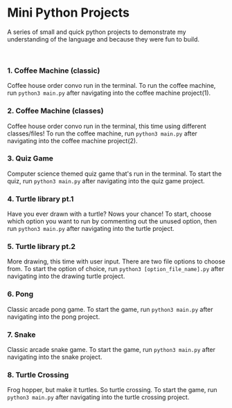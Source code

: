# Mini Python Projects
A series of small and quick python projects to demonstrate my understanding of the language and because they were fun to build.

<br>

### 1. Coffee Machine (classic)
Coffee house order convo run in the terminal. To run the coffee machine, run `python3 main.py` after navigating into the coffee machine project(1).

### 2. Coffee Machine (classes)
Coffee house order convo run in the terminal, this time using different classes/files! To run the coffee machine, run `python3 main.py` after navigating into the coffee machine project(2).

### 3. Quiz Game
Computer science themed quiz game that's run in the terminal. To start the quiz, run `python3 main.py` after navigating into the quiz game project.

### 4. Turtle library pt.1
Have you ever drawn with a turtle? Nows your chance! To start, choose which option you want to run by commenting out the unused option, then run `python3 main.py` after navigating into the turtle project.

### 5. Turtle library pt.2
More drawing, this time with user input. There are two file options to choose from. To start the option of choice, run `python3 [option_file_name].py` after navigating into the drawing turtle project.

### 6. Pong
Classic arcade pong game. To start the game, run `python3 main.py` after navigating into the pong project.

### 7. Snake
Classic arcade snake game. To start the game, run `python3 main.py` after navigating into the snake project.

### 8. Turtle Crossing
Frog hopper, but make it turtles. So turtle crossing. To start the game, run `python3 main.py` after navigating into the turtle crossing project.